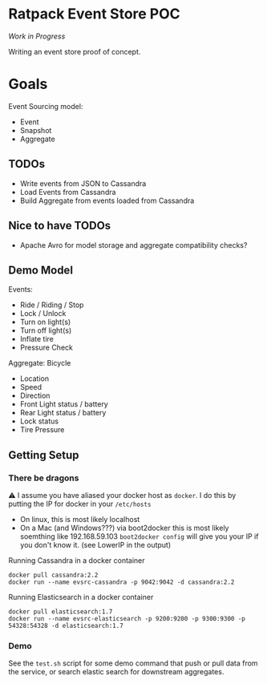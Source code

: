# Ratpack Event Store POC

*Work in Progress*

Writing an event store proof of concept.

# Goals

Event Sourcing model:

* Event
* Snapshot
* Aggregate

## TODOs

* Write events from JSON to Cassandra
* Load Events from Cassandra
* Build Aggregate from events loaded from Cassandra

## Nice to have TODOs

* Apache Avro for model storage and aggregate compatibility checks?

## Demo Model

Events:
 * Ride / Riding / Stop
 * Lock / Unlock
 * Turn on light(s)
 * Turn off light(s)
 * Inflate tire
 * Pressure Check

Aggregate: Bicycle
 * Location
 * Speed
 * Direction
 * Front Light status / battery
 * Rear Light status / battery
 * Lock status
 * Tire Pressure

## Getting Setup

### There be dragons
:warning:  I assume you have aliased your docker host as `docker`.
 I do this by putting the IP for docker in your `/etc/hosts`

* On linux, this is most likely localhost
* On a Mac (and Windows???) via boot2docker this is most likely soemthing like 192.168.59.103
  `boot2docker config` will give you your IP if you don't know it. (see LowerIP in the output)

Running Cassandra in a docker container

    docker pull cassandra:2.2
    docker run --name evsrc-cassandra -p 9042:9042 -d cassandra:2.2

Running Elasticsearch in a docker container

    docker pull elasticsearch:1.7
    docker run --name evsrc-elasticsearch -p 9200:9200 -p 9300:9300 -p 54328:54328 -d elasticsearch:1.7


### Demo

See the `test.sh` script for some demo command that push or pull data from
the service, or search elastic search for downstream aggregates.
